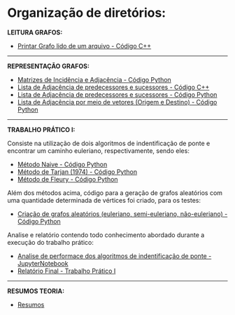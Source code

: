 <h1 > Organização de diretórios: </h1>

<strong>LEITURA GRAFOS:</strong>
- [Printar Grafo lido de um arquivo - Código C++](https://github.com/brunofaria27/teoria-grafos-computabilidade/tree/main/Mostrar%20Grafo/main.cpp)

---------------
<strong>REPRESENTAÇÃO GRAFOS:</strong>
- [Matrizes de Incidência e Adjacência - Código Python](https://github.com/brunofaria27/teoria-grafos-computabilidade/tree/main/Matriz%20Adjacencia%20e%20Incidencia)
- [Lista de Adjacência de predecessores e sucessores - Código C++](https://github.com/brunofaria27/teoria-grafos-computabilidade/blob/main/Listas%20Grafos/lista_sucessores_predecessores.cpp)
- [Lista de Adjacência de predecessores e sucessores - Código Python](https://github.com/brunofaria27/teoria-grafos-computabilidade/blob/main/Listas%20Grafos/lista_sucessores_predecessores.py)
- [Lista de Adjacência por meio de vetores (Origem e Destino) - Código Python](https://github.com/brunofaria27/teoria-grafos-computabilidade/blob/main/Listas%20Grafos/foward_and_reverse_star.py)

---------------
<strong>TRABALHO PRÁTICO I:</strong>

Consiste na utilização de dois algoritmos de indentificação de ponte e encontrar um caminho euleriano, respectivamente, sendo eles:
- [Método Naive - Código Python]()
- [Método de Tarjan (1974) - Código Python]()
- [Método de Fleury - Código Python]()

Além dos métodos acima, código para a geração de grafos aleatórios com uma quantidade determinada de vértices foi criado, para os testes:
- [Criação de grafos aleatórios (euleriano, semi-euleriano, não-euleriano) - Código Python]()

Analise e relatório contendo todo conhecimento abordado durante a execução do trabalho prático:
- [Analise de performace dos algoritmos de indentificação de ponte - JupyterNotebook]()
- [Relatório Final - Trabalho Prático I]()

---------------
<strong>RESUMOS TEORIA:</strong>
- [Resumos](https://github.com/brunofaria27/teoria-grafos-computabilidade/tree/main/Resumos)
